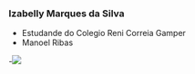 ### Izabelly Marques da Silva
- Estudande do Colegio Reni Correia Gamper
- Manoel Ribas

-![](https://media.tenor.com/3-4yTLEM2_QAAAAC/cute-cat.gif)
